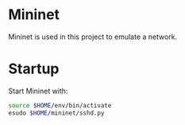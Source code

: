 # Mininet

Mininet is used in this project to emulate a network.

# Startup
Start Mininet with:
```sh
source $HOME/env/bin/activate
esudo $HOME/mininet/sshd.py
```
